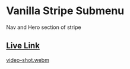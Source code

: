 # Vanilla Stripe Submenu

Nav and Hero section of stripe

## [Live Link](https://vanilla-stripe-submenu.vercel.app/)
[video-shot.webm](https://user-images.githubusercontent.com/113245457/198298300-d0ee6b83-69f8-4ae6-8977-26cb588649b2.webm)
